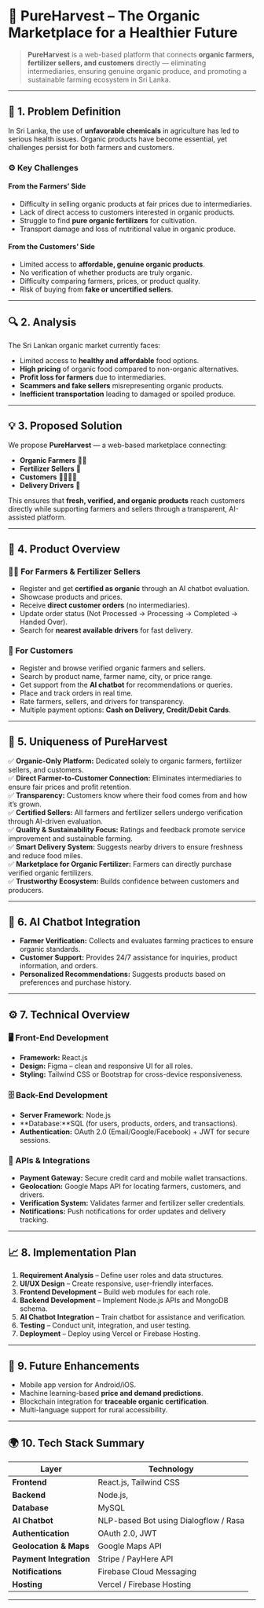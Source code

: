 # 🌿 PureHarvest – The Organic Marketplace for a Healthier Future


> **PureHarvest** is a web-based platform that connects **organic farmers, fertilizer sellers, and customers** directly — eliminating intermediaries, ensuring genuine organic produce, and promoting a sustainable farming ecosystem in Sri Lanka.

---

## 🧩 1. Problem Definition

In Sri Lanka, the use of **unfavorable chemicals** in agriculture has led to serious health issues. Organic products have become essential, yet challenges persist for both farmers and customers.

### ⚙️ Key Challenges

#### From the Farmers’ Side
- Difficulty in selling organic products at fair prices due to intermediaries.  
- Lack of direct access to customers interested in organic products.  
- Struggle to find **pure organic fertilizers** for cultivation.  
- Transport damage and loss of nutritional value in organic produce.  

#### From the Customers’ Side
- Limited access to **affordable, genuine organic products**.  
- No verification of whether products are truly organic.  
- Difficulty comparing farmers, prices, or product quality.  
- Risk of buying from **fake or uncertified sellers**.  

---

## 🔍 2. Analysis

The Sri Lankan organic market currently faces:

- Limited access to **healthy and affordable** food options.  
- **High pricing** of organic food compared to non-organic alternatives.  
- **Profit loss for farmers** due to intermediaries.  
- **Scammers and fake sellers** misrepresenting organic products.  
- **Inefficient transportation** leading to damaged or spoiled produce.  

---

## 💡 3. Proposed Solution

We propose **PureHarvest** — a web-based marketplace connecting:

- **Organic Farmers** 🧑‍🌾  
- **Fertilizer Sellers** 🌱  
- **Customers** 👩‍👩‍👧‍👦  
- **Delivery Drivers** 🚚  

This ensures that **fresh, verified, and organic products** reach customers directly while supporting farmers and sellers through a transparent, AI-assisted platform.

---

## 🌾 4. Product Overview

### 👨‍🌾 For Farmers & Fertilizer Sellers
- Register and get **certified as organic** through an AI chatbot evaluation.  
- Showcase products and prices.  
- Receive **direct customer orders** (no intermediaries).  
- Update order status (Not Processed → Processing → Completed → Handed Over).  
- Search for **nearest available drivers** for fast delivery.  

### 🛒 For Customers
- Register and browse verified organic farmers and sellers.  
- Search by product name, farmer name, city, or price range.  
- Get support from the **AI chatbot** for recommendations or queries.  
- Place and track orders in real time.  
- Rate farmers, sellers, and drivers for transparency.  
- Multiple payment options: **Cash on Delivery, Credit/Debit Cards**.  

---

## 🌟 5. Uniqueness of PureHarvest

✅ **Organic-Only Platform:** Dedicated solely to organic farmers, fertilizer sellers, and customers.  
✅ **Direct Farmer-to-Customer Connection:** Eliminates intermediaries to ensure fair prices and profit retention.  
✅ **Transparency:** Customers know where their food comes from and how it’s grown.  
✅ **Certified Sellers:** All farmers and fertilizer sellers undergo verification through AI-driven evaluation.  
✅ **Quality & Sustainability Focus:** Ratings and feedback promote service improvement and sustainable farming.  
✅ **Smart Delivery System:** Suggests nearby drivers to ensure freshness and reduce food miles.  
✅ **Marketplace for Organic Fertilizer:** Farmers can directly purchase verified organic fertilizers.  
✅ **Trustworthy Ecosystem:** Builds confidence between customers and producers.  

---

## 🧠 6. AI Chatbot Integration

- **Farmer Verification:** Collects and evaluates farming practices to ensure organic standards.  
- **Customer Support:** Provides 24/7 assistance for inquiries, product information, and orders.  
- **Personalized Recommendations:** Suggests products based on preferences and purchase history.  

---

## ⚙️ 7. Technical Overview

### 🖥️ Front-End Development
- **Framework:** React.js  
- **Design:** Figma – clean and responsive UI for all roles.  
- **Styling:** Tailwind CSS or Bootstrap for cross-device responsiveness.  

### 🗄️ Back-End Development
- **Server Framework:** Node.js  
- **Database:**SQL (for users, products, orders, and transactions).  
- **Authentication:** OAuth 2.0 (Email/Google/Facebook) + JWT for secure sessions.  

### 🔗 APIs & Integrations
- **Payment Gateway:** Secure credit card and mobile wallet transactions.  
- **Geolocation:** Google Maps API for locating farmers, customers, and drivers.  
- **Verification System:** Validates farmer and fertilizer seller credentials.  
- **Notifications:** Push notifications for order updates and delivery tracking.  

---

## 📈 8. Implementation Plan

1. **Requirement Analysis** – Define user roles and data structures.  
2. **UI/UX Design** – Create responsive, user-friendly interfaces.  
3. **Frontend Development** – Build web modules for each role.  
4. **Backend Development** – Implement Node.js APIs and MongoDB schema.  
5. **AI Chatbot Integration** – Train chatbot for assistance and verification.  
6. **Testing** – Conduct unit, integration, and user testing.  
7. **Deployment** – Deploy using Vercel or Firebase Hosting.  

---

## 🧩 9. Future Enhancements
- Mobile app version for Android/iOS.  
- Machine learning-based **price and demand predictions**.  
- Blockchain integration for **traceable organic certification**.  
- Multi-language support for rural accessibility.  

---

## 🌍 10. Tech Stack Summary

| Layer | Technology |
|-------|-------------|
| **Frontend** | React.js, Tailwind CSS  |
| **Backend** | Node.js, |
| **Database** | MySQL |
| **AI Chatbot** | NLP-based Bot using Dialogflow / Rasa |
| **Authentication** | OAuth 2.0, JWT |
| **Geolocation & Maps** | Google Maps API |
| **Payment Integration** | Stripe / PayHere API |
| **Notifications** | Firebase Cloud Messaging |
| **Hosting** | Vercel / Firebase Hosting |

---
